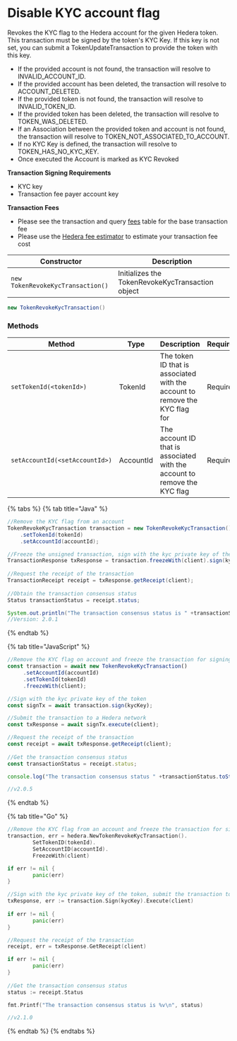 # Disable KYC account flag

Revokes the KYC flag to the Hedera account for the given Hedera token. This transaction must be signed by the token's KYC Key. If this key is not set, you can submit a TokenUpdateTransaction to provide the token with this key.

* If the provided account is not found, the transaction will resolve to INVALID\_ACCOUNT\_ID.
* If the provided account has been deleted, the transaction will resolve to ACCOUNT\_DELETED.
* If the provided token is not found, the transaction will resolve to INVALID\_TOKEN\_ID.
* If the provided token has been deleted, the transaction will resolve to TOKEN\_WAS\_DELETED.
* If an Association between the provided token and account is not found, the transaction will resolve to TOKEN\_NOT\_ASSOCIATED\_TO\_ACCOUNT.
* If no KYC Key is defined, the transaction will resolve to TOKEN\_HAS\_NO\_KYC\_KEY.
* Once executed the Account is marked as KYC Revoked

**Transaction Signing Requirements**

* KYC key
* Transaction fee payer account key

**Transaction Fees**

* Please see the transaction and query [fees](../../../mainnet/fees/#transaction-and-query-fees) table for the base transaction fee
* Please use the [Hedera fee estimator](https://hedera.com/fees) to estimate your transaction fee cost

| Constructor                       | Description                                      |
| --------------------------------- | ------------------------------------------------ |
| `new TokenRevokeKycTransaction()` | Initializes the TokenRevokeKycTransaction object |

```java
new TokenRevokeKycTransaction()
```

### Methods

| Method                         | Type      | Description                                                                 | Requirement |
| ------------------------------ | --------- | --------------------------------------------------------------------------- | ----------- |
| `setTokenId(<tokenId>)`        | TokenId   | The token ID that is associated with the account to remove the KYC flag for | Required    |
| `setAccountId(<setAccountId>)` | AccountId | The account ID that is associated with the account to remove the KYC flag   | Required    |

{% tabs %}
{% tab title="Java" %}
```java
//Remove the KYC flag from an account
TokenRevokeKycTransaction transaction = new TokenRevokeKycTransaction()
    .setTokenId(tokenId)
    .setAccountId(accountId);

//Freeze the unsigned transaction, sign with the kyc private key of the token, submit the transaction to a Hedera network
TransactionResponse txResponse = transaction.freezeWith(client).sign(kycKey).execute(client);
    
//Request the receipt of the transaction
TransactionReceipt receipt = txResponse.getReceipt(client);
    
//Obtain the transaction consensus status
Status transactionStatus = receipt.status;

System.out.println("The transaction consensus status is " +transactionStatus);
//Version: 2.0.1
```
{% endtab %}

{% tab title="JavaScript" %}
```javascript
//Remove the KYC flag on account and freeze the transaction for signing
const transaction = await new TokenRevokeKycTransaction()
     .setAccountId(accountId)
     .setTokenId(tokenId)
     .freezeWith(client);

//Sign with the kyc private key of the token
const signTx = await transaction.sign(kycKey);

//Submit the transaction to a Hedera network    
const txResponse = await signTx.execute(client);

//Request the receipt of the transaction
const receipt = await txResponse.getReceipt(client);
    
//Get the transaction consensus status
const transactionStatus = receipt.status;

console.log("The transaction consensus status " +transactionStatus.toString());

//v2.0.5
```
{% endtab %}

{% tab title="Go" %}
```go
//Remove the KYC flag from an account and freeze the transaction for signing
transaction, err = hedera.NewTokenRevokeKycTransaction().
		SetTokenID(tokenId).
		SetAccountID(accountId).
		FreezeWith(client)

if err != nil {
		panic(err)
}

//Sign with the kyc private key of the token, submit the transaction to a Hedera network
txResponse, err := transaction.Sign(kycKey).Execute(client)
		
if err != nil {
		panic(err)
}

//Request the receipt of the transaction
receipt, err = txResponse.GetReceipt(client)

if err != nil {
		panic(err)
}
	
//Get the transaction consensus status
status := receipt.Status

fmt.Printf("The transaction consensus status is %v\n", status)

//v2.1.0
```
{% endtab %}
{% endtabs %}
